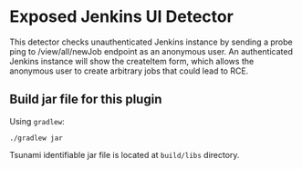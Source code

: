 # Exposed Jenkins UI Detector

This detector checks unauthenticated Jenkins instance by sending a probe ping to
/view/all/newJob endpoint as an anonymous user. An authenticated Jenkins
instance will show the createItem form, which allows the anonymous user to
create arbitrary jobs that could lead to RCE.

## Build jar file for this plugin

Using `gradlew`:

```shell
./gradlew jar
```

Tsunami identifiable jar file is located at `build/libs` directory.
